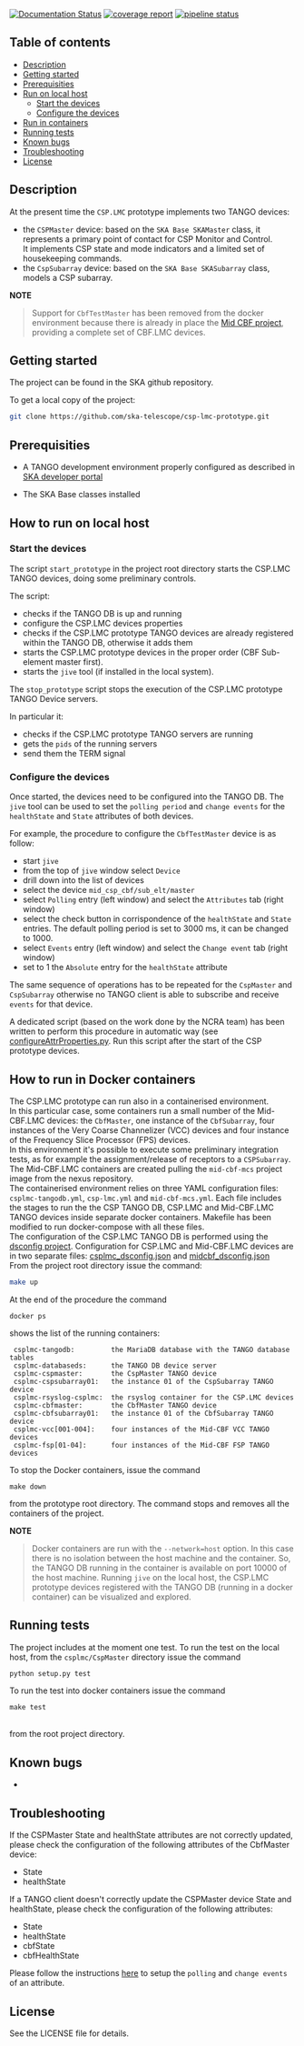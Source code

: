 [![Documentation Status](https://readthedocs.org/projects/csp-lmc-prototype/badge/?version=latest)](https://developer.skatelescope.org/projects/csp-lmc-prototype/en/latest/?badge=latest)
[![coverage report](https://gitlab.com/ska-telescope/csp-lmc-prototype/badges/master/coverage.svg)](https://ska-telescope.gitlab.io/csp-lmc-prototype/)
[![pipeline status](https://gitlab.com/ska-telescope/csp-lmc-prototype/badges/master/pipeline.svg)](https://gitlab.com/ska-telescope/csp-lmc-prototype/pipelines)

## Table of contents
* [Description](#description)
* [Getting started](#getting-started)
* [Prerequisities](#prerequisities)
* [Run on local host](#how-to-run-on-local-host)
    * [Start the devices](#start-the-devices)
    * [Configure the devices](#configure-the-devices) 
* [Run in containers](#how-to-run-in-docker-containers)
* [Running tests](#running-tests)
* [Known bugs](#known-bugs)
* [Troubleshooting](#troubleshooting)
* [License](#license)

## Description

At the present time the `CSP.LMC` prototype implements two TANGO devices:

* the `CSPMaster` device: based on the `SKA Base SKAMaster` class, it represents a primary point of contact for CSP Monitor and Control.  
It implements CSP state and mode indicators and a limited set of housekeeping commands.
* the `CspSubarray` device: based on the `SKA Base SKASubarray` class, models a CSP subarray.

__NOTE__
>Support for `CbfTestMaster` has been removed from the docker environment because there is already in place the [Mid CBF project](https://github.com/ska-telescope/mid-cbf-mcs), providing a complete set of CBF.LMC devices.

## Getting started

The project can be found in the SKA github repository.

To get a local copy of the project:

```bash
git clone https://github.com/ska-telescope/csp-lmc-prototype.git
```
## Prerequisities

* A TANGO development environment properly configured as described in [SKA developer portal](https://developer.skatelescope.org/en/latest/tools/tango-devenv-setup.html)

* The SKA Base classes installed


## How to run on local host

### Start the devices

The script `start_prototype` in the project root directory starts the CSP.LMC TANGO devices, doing some preliminary controls.

The script:

 * checks if the TANGO DB is up and running
 * configure the CSP.LMC devices properties
 * checks if the CSP.LMC prototype TANGO devices are already registered within the TANGO DB, otherwise it adds them
 * starts the CSP.LMC prototype devices in the proper order (CBF Sub-element master first).
 * starts the `jive` tool (if installed in the local system).
 
The `stop_prototype` script stops the execution of the CSP.LMC prototype TANGO Device servers.

In particular it:

* checks if the CSP.LMC prototype TANGO servers are running
* gets the `pids` of the running servers
* send them the TERM signal

### Configure the devices

Once started, the devices need to be configured into the TANGO DB.
The `jive` tool can be used to set the `polling period` and `change events` for the `healthState` and `State` attributes of both devices.

For example, the procedure to configure the `CbfTestMaster` device is as follow:

* start `jive`
* from the top of `jive` window select `Device`
* drill down into the list of devices
* select the device `mid_csp_cbf/sub_elt/master`
* select `Polling` entry (left window) and select the `Attributes` tab (right window)
* select the check button in corrispondence of the `healthState` and `State` entries. The default polling period is set to 3000 ms, it can be changed to 1000.
* select `Events` entry (left window) and select the `Change event` tab (right window)
* set to 1 the `Absolute` entry for the `healthState` attribute

The same sequence of operations has to be repeated for the `CspMaster` and `CspSubarray` otherwise no TANGO client is able to subscribe and receive `events` for that device.

A dedicated script (based on the work done by the NCRA team) has been written to perform this procedure in automatic way (see [configureAttrProperties.py](csplmc/configureAttrProperties.py). 
Run this script after the start of the CSP prototype devices. 

## How to run in Docker containers

The CSP.LMC prototype can run also in a containerised environment.   
In this particular case, some containers run a small number of the Mid-CBF.LMC devices: the 
`CbfMaster`, one instance of the `CbfSubarray`, four instances of the Very Coarse Channelizer (VCC) devices and four instance of the Frequency Slice Processor (FPS) devices.  
In this environment it's possible to execute some preliminary integration tests, as for example 
the assignment/release of receptors to a `CSPSubarray`.   
The Mid-CBF.LMC containers are created pulling the `mid-cbf-mcs` project image from the nexus repository.  
The containerised environment relies on three YAML configuration files:
`csplmc-tangodb.yml`, `csp-lmc.yml` and `mid-cbf-mcs.yml`. Each file includes the stages 
to run the the CSP TANGO DB, CSP.LMC and Mid-CBF.LMC TANGO devices inside separate docker containers.
Makefile has been modified to run docker-compose with all these files.  
The configuration of the CSP.LMC TANGO DB is performed using the 
[dsconfig project](https://github.com/MaxIV-KitsControls/lib-maxiv-dsconfig). 
Configuration for CSP.LMC and Mid-CBF.LMC devices are in two separate files: 
[csplmc\_dsconfig.json](csplmc/data/csplmc_dsconfig.json) and [midcbf\_dsconfig.json](csplmc/data/midcbf_dsconfig.json)  
From the project root directory issue the command:

```bash
make up
```
At the end of the procedure the command

<pre><code>docker ps</code></pre>  
shows the list of the running containers:
```
 csplmc-tangodb:         the MariaDB database with the TANGO database tables  
 csplmc-databaseds:      the TANGO DB device server                           
 csplmc-cspmaster:       the CspMaster TANGO device                          
 csplmc-cspsubarray01:   the instance 01 of the CspSubarray TANGO device     
 csplmc-rsyslog-csplmc:  the rsyslog container for the CSP.LMC devices      
 csplmc-cbfmaster:       the CbfMaster TANGO device                        
 csplmc-cbfsubarray01:   the instance 01 of the CbfSubarray TANGO device  
 csplmc-vcc[001-004]:    four instances of the Mid-CBF VCC TANGO devices 
 csplmc-fsp[01-04]:      four instances of the Mid-CBF FSP TANGO devices      
```

To stop the Docker containers, issue the command

<pre><code>make down</code></pre>  
from the prototype root directory. The command stops and removes all the containers of the project.


__NOTE__
>Docker containers are run with the `--network=host` option.
In this case there is no isolation between the host machine and the container. 
So, the TANGO DB running in the container is available on port 10000 of the host machine.
Running `jive` on the local host, the CSP.LMC prototype devices registered 
with the TANGO DB (running in a docker container) can be visualized and explored.


## Running tests

The project includes at the moment one test.
To run the test on the local host, from the `csplmc/CspMaster` directory issue the command
```bash
python setup.py test
```
To run the test into docker containers issue the command  
<code><pre>make test</pre></code>  
from the root project directory.

## Known bugs

*

## Troubleshooting

If the CSPMaster State and healthState attributes are not correctly updated, please check the configuration of the following attributes of the CbfMaster device:
* State
* healthState

If a TANGO client doesn't correctly update the CSPMaster device State and healthState, please check the configuration of the following attributes:

* State
* healthState
* cbfState
* cbfHealthState

Please follow the instructions [here](#configure-the-devices) to setup the `polling` and `change events` of an attribute.

## License 
See the LICENSE file for details.

